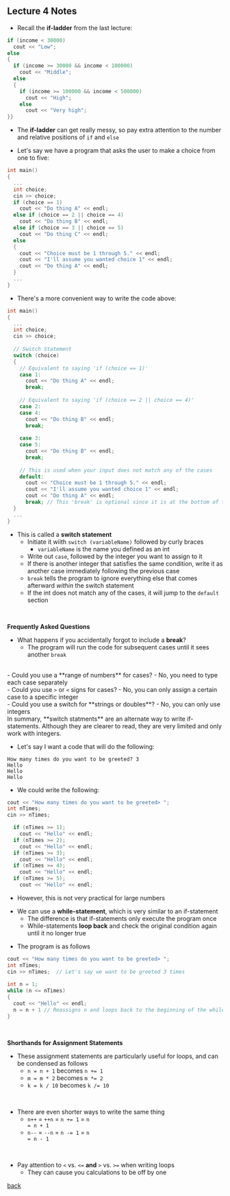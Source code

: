 ## Lecture 4 Notes

* Recall the **if-ladder** from the last lecture:


```cpp
if (income < 30000)
  cout << "Low";
else 
{
  if (income >= 30000 && income < 100000)
    cout << "Middle";
  else
  {
    if (income >= 100000 && income < 500000)
      cout << "High";
    else
      cout << "Very high";
}}
```

* The <b>if-ladder</b> can get really messy, so pay extra attention to the number and relative positions of <code>if</code> and <code>else</code>

* Let's say we have a program that asks the user to make a choice from one to five:

 
```cpp
int main()
{
  ...
  int choice;
  cin >> choice;
  if (choice == 1)
    cout << "Do thing A" << endl;
  else if (choice == 2 || choice == 4)
    cout << "Do thing B" << endl;
  else if (choice == 3 || choice == 5)
    cout << "Do thing C" << endl;
  else
  {
    cout << "Choice must be 1 through 5." << endl;
    cout << "I'll assume you wanted choice 1" << endl;
    cout << "Do thing A" << endl;
  }
  ...
}
``` 

* There's a more convenient way to write the code above:


```cpp
int main()
{
  ...
  int choice;
  cin >> choice;
  
  // Switch Statement
  switch (choice)
  {
    // Equivalent to saying 'if (choice == 1)'
    case 1:
      cout << "Do thing A" << endl;
      break;
      
    // Equivalent to saying 'if (choice == 2 || choice == 4)'
    case 2:
    case 4:
      cout << "Do thing B" << endl;
      break;
      
    case 3:
    case 5:
      cout << "Do thing B" << endl;
      break;
      
    // This is used when your input does not match any of the cases
    default:
      cout << "Choice must be 1 through 5." << endl;
      cout << "I'll assume you wanted choice 1" << endl;
      cout << "Do thing A" << endl;
      break; // This 'break' is optional since it is at the bottom of the switch statement anyways
  }
  ...
}
``` 

- This is called a <b>switch statement</b>
  - Initiate it wiith <code>switch (variableName)</code> followed by curly braces
    - <code>variableName</code> is the name you defined as an int
  - Write out <code>case</code>, followed by the integer you want to assign to it
  - If there is another integer that satisfies the same condition, write it as another case immediately following the previous case
  - <code>break</code> tells the program to ignore everything else that comes afterward <i>within</i> the switch statement
  - If the int does not match any of the cases, it will jump to the <code>default</code> section</li>
<br>

**Frequently Asked Questions**

- What happens if you accidentally forgot to include a <b>break</b>?
  - The program will run the code for subsequent cases until it sees another <code>break</code>
<br>
- Could you use a **range of numbers** for cases?
  - No, you need to type each case separately
<br>
- Could you use <code>></code> or <code><</code> signs for cases?
  - No, you can only assign a certain case to a specific integer
<br>  
- Could you use a switch for **strings or doubles**?
  - No, you can only use integers

<br>
In summary, **switch statments** are an alternate way to write if-statements. Although they are clearer to read, they are very limited and only work with integers.

<br>

* Let's say I want a code that will do the following:
```
How many times do you want to be greeted? 3
Hello
Hello
Hello
```
* We could write the following:
```cpp
cout << "How many times do you want to be greeted> ";
int nTimes;
cin >> nTimes;

  if (nTimes >= 1);
    cout << "Hello" << endl;
  if (nTimes >= 2);
    cout << "Hello" << endl;
  if (nTimes >= 3);
    cout << "Hello" << endl;
  if (nTimes >= 4);
    cout << "Hello" << endl;
  if (nTimes >= 5);
    cout << "Hello" << endl;
```

* However, this is not very practical for large numbers

- We can use a **while-statement**, which is very similar to an if-statement
  - The difference is that if-statements only execute the program once
  - While-statements **loop back** and check the original condition again until it no longer true

* The program is as follows

```cpp
cout << "How many times do you want to be greeted> ";
int nTimes;
cin >> nTimes;  // Let's say we want to be greeted 3 times
  
int n = 1; 
while (n <= nTimes)
{
  cout << "Hello" << endl;
  n = n + 1 // Reassigns n and loops back to the beginning of the while-statement
}
```
<br>

**Shorthands for Assignment Statements**

- These assignment statements are particularly useful for loops, and can be condensed as follows
  - <code>n = n + 1</code> becomes <code>n += 1</code>
  - <code>m = m * 2</code> becomes <code>m *= 2</code>
  - <code>k = k / 10</code> becomes <code>k /= 10</code>

<br>

- There are even shorter ways to write the same thing
  - <code>n++</code> = <code>++n</code> = <code>n += 1</code> = <code>n = n + 1</code>
  - <code>n--</code> = <code>--n</code> = <code>n -= 1</code> = <code>n = n - 1</code>
  
<br>

- Pay attention to <code><</code> vs. <code><=</code> **and** <code>></code> vs. <code>>=</code> when writing loops
  - They can cause you calculations to be off by one

[back](./)
